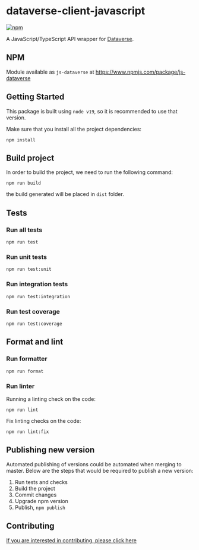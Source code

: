 # dataverse-client-javascript

[![npm](https://img.shields.io/npm/v/js-dataverse.svg)](https://www.npmjs.com/package/js-dataverse)

A JavaScript/TypeScript API wrapper for [Dataverse](http://guides.dataverse.org/en/latest/api/).

## NPM

Module available as `js-dataverse` at https://www.npmjs.com/package/js-dataverse

## Getting Started

This package is built using `node v19`, so it is recommended to use that version.

Make sure that you install all the project dependencies:

`npm install`

## Build project

In order to build the project, we need to run the following command:

`npm run build`

the build generated will be placed in `dist` folder.

## Tests

### Run all tests

`npm run test`

### Run unit tests

`npm run test:unit`

### Run integration tests

`npm run test:integration`

### Run test coverage

`npm run test:coverage`

## Format and lint

### Run formatter

`npm run format`

### Run linter

Running a linting check on the code:

`npm run lint`

Fix linting checks on the code:

`npm run lint:fix`

## Publishing new version

Automated publishing of versions could be automated when merging to master. Below are the steps that would be required to publish a new version:

1. Run tests and checks
2. Build the project
3. Commit changes
4. Upgrade npm version
5. Publish, `npm publish`

## Contributing

[If you are interested in contributing, please click here](/CONTRIBUTING.md)

